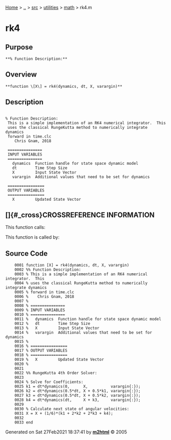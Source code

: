 [Home](../../../../../index.html) \> [..](#) \> [src](#) \> [utilities](#)
\> [math](index.md) \> rk4.m



# rk4

## Purpose 

``` 
**% Function Description:**
```

## Overview 

``` 
**function \[X\] = rk4(dynamics, dt, X, varargin)**
```

## Description 

```
 
% Function Description:
 This is a simple implementation of an RK4 numerical integrator.  This
 uses the classical RungeKutta method to numerically integrate dynamics
 forward in time.clc
    Chris Gnam, 2018

 ===============
 INPUT VARIABLES
 ===============
   dynamics  Function handle for state space dynamic model
   dt        Time Step Size
   X         Input State Vector
   varargin  Additional values that need to be set for dynamics

 ================
 OUTPUT VARIABLES
 ================
   X         Updated State Vector

```

## []{#_cross}CROSSREFERENCE INFORMATION 

This function calls:

This function is called by:

## Source Code 

```
    0001 function [X] = rk4(dynamics, dt, X, varargin)
    0002 %% Function Description:
    0003 % This is a simple implementation of an RK4 numerical integrator.  This
    0004 % uses the classical RungeKutta method to numerically integrate dynamics
    0005 % forward in time.clc
    0006 %    Chris Gnam, 2018
    0007 %
    0008 % ===============
    0009 % INPUT VARIABLES
    0010 % ===============
    0011 %   dynamics  Function handle for state space dynamic model
    0012 %   dt        Time Step Size
    0013 %   X         Input State Vector
    0014 %   varargin  Additional values that need to be set for dynamics
    0015 %
    0016 % ================
    0017 % OUTPUT VARIABLES
    0018 % ================
    0019 %   X         Updated State Vector
    0020 %
    0021 
    0022 %% RungeKutta 4th Order Solver:
    0023 
    0024 % Solve for Coefficients:
    0025 k1 = dt*dynamics(0,      X,          varargin{:});
    0026 k2 = dt*dynamics(0.5*dt, X + 0.5*k1, varargin{:});
    0027 k3 = dt*dynamics(0.5*dt, X + 0.5*k2, varargin{:});
    0028 k4 = dt*dynamics(dt,     X + k3,     varargin{:});
    0029 
    0030 % Calculate next state of angular velocities:
    0031 X = X + (1/6)*(k1 + 2*k2 + 2*k3 + k4);
    0032 
    0033 end
```



Generated on Sat 27Feb2021 18:37:41 by
**[m2html](http://www.artefact.tk/software/matlab/m2html/ "Matlab Documentation in HTML")**
© 2005